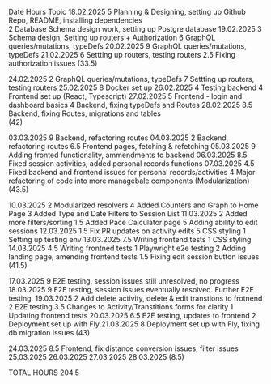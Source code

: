 Date            Hours    Topic
18.02.2025      5        Planning & Designing, setting up Github Repo, README, installing dependencies              
                2        Database Schema design work, setting up Postgre database
19.02.2025      3        Schema design, Setting up routers + Authorization
                6        GraphQL queries/mutations, typeDefs
20.02.2025      9        GraphQL queries/mutations, typeDefs
21.02.2025      6        Settting up routers, testing routers
                2.5      Fixing authorization issues
                (33.5)

24.02.2025      2        GraphQL queries/mutations, typeDefs
                7        Settting up routers, testing routers
25.02.2025      8        Docker set up
26.02.2025      4        Testing backend
                4        Frontend set up (React, Typescript)
27.02.2025      5        Frontend - login and dashboard basics
                4        Backend, fixing typeDefs and Routes
28.02.2025      8.5      Backend, fixing Routes, migrations and tables      
                (42)

03.03.2025      9        Backend, refactoring routes
04.03.2025      2        Backend, refactoring routes
                6.5      Frontend pages, fetching & refetching
05.03.2025      9        Adding fronted functionality, ammendments to backend
06.03.2025      8.5      Fixed session activities, added personal records functions
07.03.2025      4.5      Fixed backend and frontend issues for personal records/activities
                4        Major refactoring of code into more managebale components (Modularization)
                (43.5)

10.03.2025      2        Modularized resolvers
                4        Added Counters and Graph to Home Page
                3        Added Type and Date Filters to Session List
11.03.2025      2        Added more filters/sorting
                1.5      Added Pace Calculator page
                5        Adding ability to edit sessions
12.03.2025      1.5      Fix PR updates on activity edits
                5        CSS styling
                1        Setting up testing env
13.03.2025      7.5      Writing frontend tests
                1        CSS styling
14.03.2025      4.5      Writing frontned tests
                1        Playwright e2e testing
                2        Adding landing page, amending frontend tests
                1.5      Fixing edit session button issues
                (41.5)
                
17.03.2025      9        E2E testing, session issues still unresolved, no progress
18.03.2025      9        E2E testing, session issues eventually resolved. Further E2E testing.
19.03.2025      2        Add delete activity, delete & edit transtions to frotnend
                2        E2E testing
                3.5      Changes to Activity/Transtitions forms for clarity
                1        Updating frontend tests
20.03.2025      6.5      E2E testing, updates to frontend
                2        Deployment set up with Fly
21.03.2025      8        Deployment set up with Fly, fixing db migration issues
                (43)
                
24.03.2025      8.5      Frontend, fix distance conversion issues, filter issues
25.03.2025
26.03.2025
27.03.2025
28.03.2025
                (8.5)
                
TOTAL HOURS     204.5    